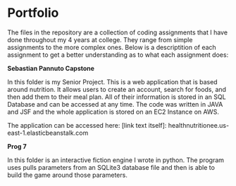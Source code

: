 # Portfolio
The files in the repository are a collection of coding assignments that I have done throughout my 4 years at college. They range from simple assignments to the more complex ones. Below is a descriptition of each assignment to get a better understanding as to what each assignment does:


**Sebastian Pannuto Capstone**

In this folder is my Senior Project. This is a web application that is based around nutrition. It allows users to create an account, search for foods, and then add them to their meal plan. All of their information is stored in an SQL Database and can be accessed at any time. The code was written in JAVA and JSF and the whole application is stored on an EC2 Instance on AWS. 

The application can be accessed here: [link text itself]: healthnutritionee.us-east-1.elasticbeanstalk.com

**Prog 7**

In this folder is an interactive fiction engine I wrote in python. The program uses pulls parameters from an SQLite3 database file and then is able to build the game around those parameters. 
